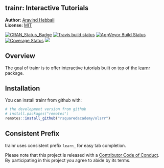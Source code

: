 <!-- README.md is generated from README.Rmd. Please edit that file -->
trainr: Interactive Tutorials
-----------------------------

**Author:** [Aravind Hebbali]()<br/> **License:** [MIT](https://opensource.org/licenses/MIT)

[![CRAN\_Status\_Badge](http://www.r-pkg.org/badges/version/trainr)](https://cran.r-project.org/package=trainr) [![Travis build status](https://travis-ci.org/rsquaredacademy/trainr.svg?branch=master)](https://travis-ci.org/rsquaredacademy/trainr) [![AppVeyor Build Status](https://ci.appveyor.com/api/projects/status/github/rsquaredacademy/trainr?branch=master&svg=true)](https://ci.appveyor.com/project/rsquaredacademy/trainr) [![Coverage Status](https://img.shields.io/codecov/c/github/rsquaredacademy/trainr/master.svg)](https://codecov.io/github/rsquaredacademy/trainr?branch=master) ![](https://img.shields.io/badge/lifecycle-experimental-orange.svg)

Overview
--------

The goal of trainr is to offer interactive tutorials built on top of the [learnr](https://rstudio.github.io/learnr/) package.

Installation
------------

You can install trainr from github with:

``` r
# the development version from github
# install.packages("remotes")
remotes::install_github("rsquaredacademy/olsrr")
```

Consistent Prefix
-----------------

trainr uses consistent prefix `learn_` for easy tab completion.

Please note that this project is released with a [Contributor Code of Conduct](CONDUCT.md). By participating in this project you agree to abide by its terms.
